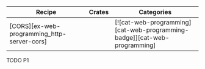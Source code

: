 | Recipe | Crates | Categories |
|--------|--------|------------|
| [CORS][ex-web-programming_http-server-cors] |  | [![cat-web-programming][cat-web-programming-badge]][cat-web-programming]  |

<div class="hidden">
TODO P1
</div>
